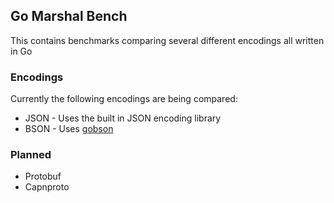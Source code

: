 Go Marshal Bench
----------------

This contains benchmarks comparing several different encodings all written in Go

### Encodings

Currently the following encodings are being compared:

* JSON - Uses the built in JSON encoding library
* BSON - Uses [gobson](http://labix.org/gobson)

### Planned

* Protobuf
* Capnproto
